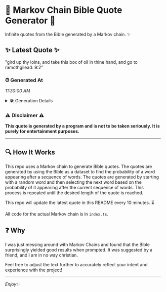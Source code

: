 # 📖 Markov Chain Bible Quote Generator 📖

Infinite quotes from the Bible generated by a Markov chain. ✨

## ✨ Latest Quote ✨
"gird up thy loins, and take this box of oil in thine hand, and go to ramothgilead: 9:2"

### ⏰ Generated At
*11:30:00 AM*

<details>
    <summary>🛠️ Generation Details</summary>
    <p>
        <strong>🌱 Seed:</strong> gird<br>
        <strong>🔄 Iterations:</strong> 17<br>
        <strong>📜 Context History:</strong><br>[ gird ]: up<br>[ gird, up ]: thy<br>[ gird, up, thy ]: loins,<br>[ gird, up, thy, loins, ]: and<br>[ gird, up, thy, loins,, and ]: take<br>[ gird, up, thy, loins,, and, take ]: this<br>[ up, thy, loins,, and, take, this ]: box<br>[ thy, loins,, and, take, this, box ]: of<br>[ loins,, and, take, this, box, of ]: oil<br>[ and, take, this, box, of, oil ]: in<br>[ take, this, box, of, oil, in ]: thine<br>[ this, box, of, oil, in, thine ]: hand,<br>[ box, of, oil, in, thine, hand, ]: and<br>[ of, oil, in, thine, hand,, and ]: go<br>[ oil, in, thine, hand,, and, go ]: to<br>[ in, thine, hand,, and, go, to ]: ramothgilead:<br>[ thine, hand,, and, go, to, ramothgilead: ]: 9:2<br>
    </p>
</details>

### ⚠️ Disclaimer ⚠️
**This quote is generated by a program and is not to be taken seriously. It is purely for entertainment purposes.**

---

## 🔍 How It Works

This repo uses a Markov chain to generate Bible quotes. The quotes are generated by using the Bible as a dataset to find the probability of a word appearing after a sequence of words. The quotes are generated by starting with a random word and then selecting the next word based on the probability of it appearing after the current sequence of words. This process is repeated until the desired length of the quote is reached.

This repo will update the latest quote in this README every 10 minutes. ⏳

All code for the actual Markov chain is in `index.ts`.

## ❓ Why

I was just messing around with Markov Chains and found that the Bible surprisingly yielded good results when prompted. 
It was suggested by a friend, and I am in no way christian.

Feel free to adjust the text further to accurately reflect your intent and experience with the project!

---

*Enjoy*✨
